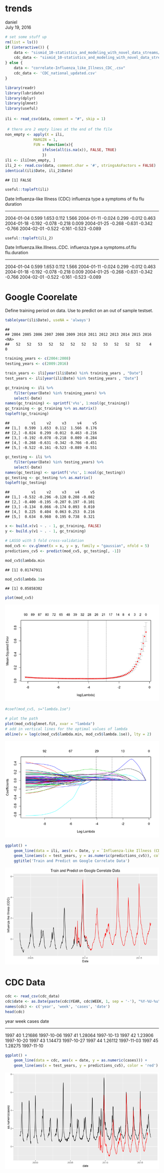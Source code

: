 # trends
daniel  
July 19, 2016  


```r
# set some stuff up
rm(list = ls())
if (interactive()) {
    data <- "sismid_10-statistics_and_modeling_with_novel_data_streams/trends/correlate-Influenza_like_Illness_CDC_.csv"
    cdc_data <- "sismid_10-statistics_and_modeling_with_novel_data_streams/trends/CDC_national_updated.csv"
} else {
    data <- "correlate-Influenza_like_Illness_CDC_.csv"
    cdc_data <- 'CDC_national_updated.csv'
}
```



```r
library(readr)
library(lubridate)
library(dplyr)
library(glmnet)
library(useful)

ili <- read_csv(data, comment = "#", skip = 1)

 # there are 2 empty lines at the end of the file
non_empty <- apply(X = ili,
             MARGIN = 1,
             FUN = function(x){
                 ifelse(all(is.na(x)), FALSE, TRUE)
                 })
ili <- ili[non_empty, ]
ili_2 <- read.csv(data, comment.char = '#', stringsAsFactors = FALSE)
identical(ili$Date, ili_2$Date)
```

```
## [1] FALSE
```


```r
useful::topleft(ili)
```

<div class="kable-table">

Date          Influenza-like Illness (CDC)   influenza type a   symptoms of flu   flu duration
-----------  -----------------------------  -----------------  ----------------  -------------
2004-01-04                           0.599              1.653             0.112          1.566
2004-01-11                          -0.024              0.299            -0.012          0.463
2004-01-18                          -0.192             -0.078            -0.218          0.009
2004-01-25                          -0.268             -0.631            -0.342         -0.766
2004-02-01                          -0.522             -0.161            -0.523         -0.089

</div>

```r
useful::topleft(ili_2)
```

<div class="kable-table">

Date          Influenza.like.Illness..CDC.   influenza.type.a   symptoms.of.flu   flu.duration
-----------  -----------------------------  -----------------  ----------------  -------------
2004-01-04                           0.599              1.653             0.112          1.566
2004-01-11                          -0.024              0.299            -0.012          0.463
2004-01-18                          -0.192             -0.078            -0.218          0.009
2004-01-25                          -0.268             -0.631            -0.342         -0.766
2004-02-01                          -0.522             -0.161            -0.523         -0.089

</div>

# Google Coorelate

Define training period on data.
Use to predict on an out of sample testset.


```r
table(year(ili$Date), useNA = 'always')
```

```
## 
## 2004 2005 2006 2007 2008 2009 2010 2011 2012 2013 2014 2015 2016 <NA> 
##   52   52   53   52   52   52   52   52   53   52   52   52    4    0
```


```r
training_years <- c(2004:2008)
testing_years <- c(2009:2016)
```


```r
train_years <- ili[year(ili$Date) %in% training_years , "Date"]
test_years <- ili[year(ili$Date) %in% testing_years , "Date"]
```


```r
gc_training <- ili %>%
    filter(year(Date) %in% training_years) %>%
    select(-Date)
names(gc_training) <- sprintf('v%s', 1:ncol(gc_training))
gc_training <- gc_training %>% as.matrix()
topleft(gc_training)
```

```
##          v1     v2     v3     v4     v5
## [1,]  0.599  1.653  0.112  1.566  0.176
## [2,] -0.024  0.299 -0.012  0.463 -0.216
## [3,] -0.192 -0.078 -0.218  0.009 -0.284
## [4,] -0.268 -0.631 -0.342 -0.766 -0.451
## [5,] -0.522 -0.161 -0.523 -0.089 -0.551
```


```r
gc_testing <- ili %>%
    filter(year(Date) %in% testing_years) %>%
    select(-Date)
names(gc_testing) <- sprintf('v%s', 1:ncol(gc_testing))
gc_testing <- gc_testing %>% as.matrix()
topleft(gc_testing)
```

```
##          v1     v2     v3    v4     v5
## [1,] -0.532 -0.296 -0.128 0.208 -0.082
## [2,] -0.400 -0.195 -0.207 0.197 -0.101
## [3,] -0.134  0.066 -0.174 0.093  0.010
## [4,]  0.225  0.404  0.063 0.253  0.216
## [5,]  0.634  0.960  0.195 0.738  0.321
```


```r
x <- build.x(v1 ~ . - 1, gc_training, FALSE)
y <- build.y(v1 ~ . - 1, gc_training)
```


```r
# LASSO with 5 fold cross-validation
mod_cv5 <- cv.glmnet(x = x, y = y, family = "gaussian", nfold = 5)
predictions_cv5 <- predict(mod_cv5, gc_testing[, -1])
```


```r
mod_cv5$lambda.min
```

```
## [1] 0.01747911
```

```r
mod_cv5$lambda.1se
```

```
## [1] 0.05858302
```

```r
plot(mod_cv5)
```

![](trends_files/figure-html/unnamed-chunk-11-1.png)<!-- -->


```r
#coef(mod_cv5, s="lambda.1se")
```


```r
# plot the path
plot(mod_cv5$glmnet.fit, xvar = "lambda")
# add in vertical lines for the optimal values of lambda
abline(v = log(c(mod_cv5$lambda.min, mod_cv5$lambda.1se)), lty = 2)
```

![](trends_files/figure-html/acs-glmnet-coefficient-path-1.png)<!-- -->


```r
ggplot() +
    geom_line(data = ili, aes(x = Date, y = `Influenza-like Illness (CDC)`)) +
    geom_line(aes(x = test_years, y = as.numeric(predictions_cv5)), color = 'red') +
    ggtitle('Train and Predict on Google Correlate Data')
```

![](trends_files/figure-html/unnamed-chunk-13-1.png)<!-- -->

# CDC Data


```r
cdc <- read_csv(cdc_data)
cdc$date <- as.Date(paste(cdc$YEAR, cdc$WEEK, 1, sep = '-'), "%Y-%U-%u")
names(cdc) <- c('year', 'week', 'cases', 'date')
head(cdc)
```

<div class="kable-table">

 year   week  cases     date       
-----  -----  --------  -----------
 1997     40  1.21686   1997-10-06 
 1997     41  1.28064   1997-10-13 
 1997     42  1.23906   1997-10-20 
 1997     43  1.14473   1997-10-27 
 1997     44  1.26112   1997-11-03 
 1997     45  1.28275   1997-11-10 

</div>


```r
ggplot() +
    geom_line(data = cdc, aes(x = date, y = as.numeric(cases))) +
    geom_line(aes(x = test_years, y = predictions_cv5), color = 'red')
```

![](trends_files/figure-html/unnamed-chunk-15-1.png)<!-- -->

